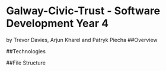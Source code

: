 # Galway-Civic-Trust - Software Development Year 4
by Trevor Davies, Arjun Kharel and Patryk Piecha
##Overview


##Technologies


##File Structure
